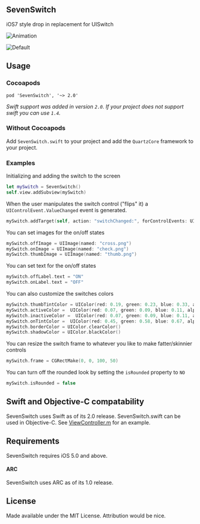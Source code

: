 ## SevenSwitch

iOS7 style drop in replacement for UISwitch

![Animation](https://raw.github.com/bvogelzang/SevenSwitch/master/ExampleImages/example.gif)

![Default](https://raw.github.com/bvogelzang/SevenSwitch/master/ExampleImages/example.png)

## Usage

### Cocoapods

```
pod 'SevenSwitch', '~> 2.0'
```

*Swift support was added in version `2.0`. If your project does not support swift you can use `1.4`.*

### Without Cocoapods

Add `SevenSwitch.swift` to your project and add the `QuartzCore` framework to your project.

### Examples

Initializing and adding the switch to the screen

```swift
let mySwitch = SevenSwitch()
self.view.addSubview(mySwitch)
```

When the user manipulates the switch control ("flips" it) a `UIControlEvent.ValueChanged` event is generated.

```swift
mySwitch.addTarget(self, action: "switchChanged:", forControlEvents: UIControlEvents.ValueChanged)
```

You can set images for the on/off states

```swift
mySwitch.offImage = UIImage(named: "cross.png")
mySwitch.onImage = UIImage(named: "check.png")
mySwitch.thumbImage = UIImage(named: "thumb.png")
```

You can set text for the on/off states

```swift
mySwitch.offLabel.text = "ON"
mySwitch.onLabel.text = "OFF"
```

You can also customize the switches colors

```swift
mySwitch.thumbTintColor = UIColor(red: 0.19, green: 0.23, blue: 0.33, alpha: 1)
mySwitch.activeColor =  UIColor(red: 0.07, green: 0.09, blue: 0.11, alpha: 1)
mySwitch.inactiveColor =  UIColor(red: 0.07, green: 0.09, blue: 0.11, alpha: 1)
mySwitch.onTintColor =  UIColor(red: 0.45, green: 0.58, blue: 0.67, alpha: 1)
mySwitch.borderColor = UIColor.clearColor()
mySwitch.shadowColor = UIColor.blackColor()
```

You can resize the switch frame to whatever you like to make fatter/skinnier controls

```swift
mySwitch.frame = CGRectMake(0, 0, 100, 50)
```

You can turn off the rounded look by setting the `isRounded` property to `NO`

```swift
mySwitch.isRounded = false
```

## Swift and Objective-C compatability

SevenSwitch uses Swift as of its 2.0 release. SevenSwitch.swift can be used in Objective-C. See [ViewController.m](SevenSwitchExample/SevenSwitchExample/ViewController.m) for an example.

## Requirements

SevenSwitch requires iOS 5.0 and above.

#### ARC

SevenSwitch uses ARC as of its 1.0 release.

## License

Made available under the MIT License. Attribution would be nice.
